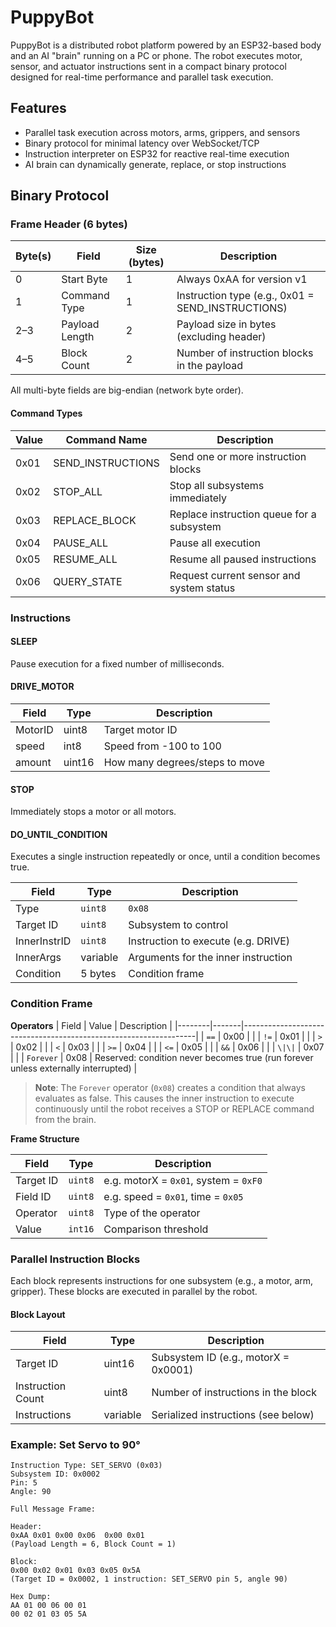 # PuppyBot

PuppyBot is a distributed robot platform powered by an ESP32-based body and an AI "brain" running on a PC or phone. The robot executes motor, sensor, and actuator instructions sent in a compact binary protocol designed for real-time performance and parallel task execution.

## Features

- Parallel task execution across motors, arms, grippers, and sensors
- Binary protocol for minimal latency over WebSocket/TCP
- Instruction interpreter on ESP32 for reactive real-time execution
- AI brain can dynamically generate, replace, or stop instructions

## Binary Protocol

### Frame Header (6 bytes)

| Byte(s) | Field          | Size (bytes) | Description                                      |
|---------|----------------|--------------|--------------------------------------------------|
| 0       | Start Byte     | 1            | Always 0xAA for version v1                      |
| 1       | Command Type   | 1            | Instruction type (e.g., 0x01 = SEND_INSTRUCTIONS)|
| 2–3     | Payload Length | 2            | Payload size in bytes (excluding header)        |
| 4–5     | Block Count    | 2            | Number of instruction blocks in the payload     |

All multi-byte fields are big-endian (network byte order).

#### Command Types

| Value  | Command Name      | Description                                   |
|--------|-------------------|-----------------------------------------------|
| 0x01   | SEND_INSTRUCTIONS | Send one or more instruction blocks           |
| 0x02   | STOP_ALL          | Stop all subsystems immediately               |
| 0x03   | REPLACE_BLOCK     | Replace instruction queue for a subsystem     |
| 0x04   | PAUSE_ALL         | Pause all execution                           |
| 0x05   | RESUME_ALL        | Resume all paused instructions                |
| 0x06   | QUERY_STATE       | Request current sensor and system status      |

### Instructions

#### SLEEP

Pause execution for a fixed number of milliseconds.

#### DRIVE_MOTOR

| Field    | Type   | Description                     |
|----------|--------|---------------------------------|
| MotorID  | uint8  | Target motor ID                 |
| speed    | int8   | Speed from -100 to 100          |
| amount   | uint16 | How many degrees/steps to move  |

#### STOP

Immediately stops a motor or all motors.

#### DO_UNTIL_CONDITION

Executes a single instruction repeatedly or once, until a condition becomes true.

| Field        | Type     | Description                          |
|--------------|----------|--------------------------------------|
| Type         | `uint8`  | `0x08`                               |
| Target ID    | `uint8`  | Subsystem to control                 |
| InnerInstrID | `uint8`  | Instruction to execute (e.g. DRIVE)  |
| InnerArgs    | variable | Arguments for the inner instruction  |
| Condition    | 5 bytes  | Condition frame                      |

### Condition Frame

**Operators**
| Field	 | Value | Description                                                      |
|--------|-------|------------------------------------------------------------------|
| `==`   | 0x00  |                                                                  |
| `!=`   | 0x01  |                                                                  |
| `>`    | 0x02  |                                                                  |
| `<`    | 0x03  |                                                                  |
| `>=`   | 0x04  |                                                                  |
| `<=`   | 0x05  |                                                                  |
| `&&`   | 0x06  |                                                                  |
| `\|\|`   | 0x07  |                                                                  |
| `Forever` | 0x08  | Reserved: condition never becomes true (run forever unless externally interrupted) |

> **Note**: The `Forever` operator (`0x08`) creates a condition that always evaluates as false. This causes the inner instruction to execute continuously until the robot receives a STOP or REPLACE command from the brain.

**Frame Structure**

| Field     | Type     | Description                                      |
|-----------|----------|--------------------------------------------------|
| Target ID | `uint8`  | e.g. motorX = `0x01`, system = `0xF0`            |
| Field ID  | `uint8`  | e.g. speed = `0x01`, time = `0x05`               |
| Operator  | `uint8`  | Type of the operator                             |
| Value     | `int16`  | Comparison threshold                             |  


### Parallel Instruction Blocks

Each block represents instructions for one subsystem (e.g., a motor, arm, gripper). These blocks are executed in parallel by the robot.

#### Block Layout

| Field              | Type   | Description                              |
|--------------------|--------|------------------------------------------|
| Target ID          | uint16 | Subsystem ID (e.g., motorX = 0x0001)     |
| Instruction Count  | uint8  | Number of instructions in the block      |
| Instructions       | variable | Serialized instructions (see below)    |

### Example: Set Servo to 90°

```plaintext
Instruction Type: SET_SERVO (0x03)
Subsystem ID: 0x0002
Pin: 5
Angle: 90

Full Message Frame:

Header:
0xAA 0x01 0x00 0x06  0x00 0x01
(Payload Length = 6, Block Count = 1)

Block:
0x00 0x02 0x01 0x03 0x05 0x5A
(Target ID = 0x0002, 1 instruction: SET_SERVO pin 5, angle 90)

Hex Dump:
AA 01 00 06 00 01
00 02 01 03 05 5A
```